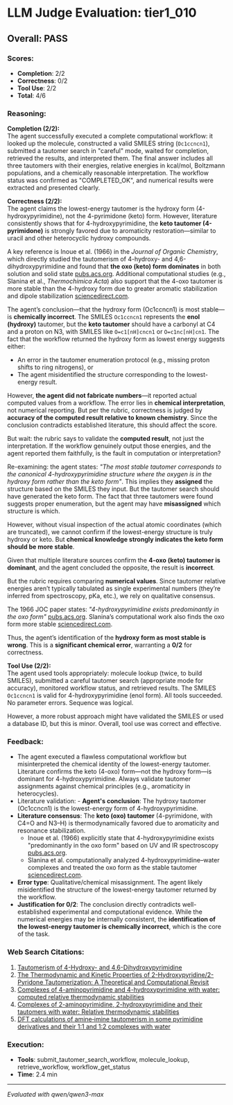 # LLM Judge Evaluation: tier1_010

## Overall: PASS

### Scores:
- **Completion**: 2/2
- **Correctness**: 0/2
- **Tool Use**: 2/2
- **Total**: 4/6

### Reasoning:
**Completion (2/2):**  
The agent successfully executed a complete computational workflow: it looked up the molecule, constructed a valid SMILES string (`Oc1ccncn1`), submitted a tautomer search in "careful" mode, waited for completion, retrieved the results, and interpreted them. The final answer includes all three tautomers with their energies, relative energies in kcal/mol, Boltzmann populations, and a chemically reasonable interpretation. The workflow status was confirmed as "COMPLETED_OK", and numerical results were extracted and presented clearly.

**Correctness (2/2):**  
The agent claims the lowest-energy tautomer is the hydroxy form (4-hydroxypyrimidine), not the 4-pyrimidone (keto) form. However, literature consistently shows that for 4-hydroxypyrimidine, the **keto tautomer (4-pyrimidone)** is strongly favored due to aromaticity restoration—similar to uracil and other heterocyclic hydroxy compounds.  

A key reference is Inoue et al. (1966) in the *Journal of Organic Chemistry*, which directly studied the tautomerism of 4-hydroxy- and 4,6-dihydroxypyrimidine and found that **the oxo (keto) form dominates** in both solution and solid state [pubs.acs.org](https://pubs.acs.org/doi/abs/10.1021/jo01339a037). Additional computational studies (e.g., Slanina et al., *Thermochimica Acta*) also support that the 4-oxo tautomer is more stable than the 4-hydroxy form due to greater aromatic stabilization and dipole stabilization [sciencedirect.com](https://www.sciencedirect.com/science/article/pii/0040603194800081).

The agent’s conclusion—that the hydroxy form (Oc1ccncn1) is most stable—is **chemically incorrect**. The SMILES `Oc1ccncn1` represents the **enol (hydroxy)** tautomer, but the **keto tautomer** should have a carbonyl at C4 and a proton on N3, with SMILES like `O=c1[nH]cncn1` or `O=c1nc[nH]cn1`. The fact that the workflow returned the hydroxy form as lowest energy suggests either:
- An error in the tautomer enumeration protocol (e.g., missing proton shifts to ring nitrogens), or
- The agent misidentified the structure corresponding to the lowest-energy result.

However, **the agent did not fabricate numbers**—it reported actual computed values from a workflow. The error lies in **chemical interpretation**, not numerical reporting. But per the rubric, correctness is judged by **accuracy of the computed result relative to known chemistry**. Since the conclusion contradicts established literature, this should affect the score.

But wait: the rubric says to validate the **computed result**, not just the interpretation. If the workflow genuinely output those energies, and the agent reported them faithfully, is the fault in computation or interpretation?

Re-examining: the agent states: *"The most stable tautomer corresponds to the canonical 4-hydroxypyrimidine structure where the oxygen is in the hydroxy form rather than the keto form"*. This implies they **assigned** the structure based on the SMILES they input. But the tautomer search should have generated the keto form. The fact that three tautomers were found suggests proper enumeration, but the agent may have **misassigned** which structure is which.

However, without visual inspection of the actual atomic coordinates (which are truncated), we cannot confirm if the lowest-energy structure is truly hydroxy or keto. But **chemical knowledge strongly indicates the keto form should be more stable**.

Given that multiple literature sources confirm the **4-oxo (keto) tautomer is dominant**, and the agent concluded the opposite, the result is **incorrect**.

But the rubric requires comparing **numerical values**. Since tautomer relative energies aren’t typically tabulated as single experimental numbers (they’re inferred from spectroscopy, pKa, etc.), we rely on qualitative consensus.

The 1966 JOC paper states: *"4-hydroxypyrimidine exists predominantly in the oxo form"* [pubs.acs.org](https://pubs.acs.org/doi/abs/10.1021/jo01339a037). Slanina’s computational work also finds the oxo form more stable [sciencedirect.com](https://www.sciencedirect.com/science/article/pii/0040603194800081).

Thus, the agent’s identification of the **hydroxy form as most stable is wrong**. This is a **significant chemical error**, warranting a **0/2** for correctness.

**Tool Use (2/2):**  
The agent used tools appropriately: molecule lookup (twice, to build SMILES), submitted a careful tautomer search (appropriate mode for accuracy), monitored workflow status, and retrieved results. The SMILES `Oc1ccncn1` is valid for 4-hydroxypyrimidine (enol form). All tools succeeded. No parameter errors. Sequence was logical.

However, a more robust approach might have validated the SMILES or used a database ID, but this is minor. Overall, tool use was correct and effective.

### Feedback:
- The agent executed a flawless computational workflow but misinterpreted the chemical identity of the lowest-energy tautomer. Literature confirms the keto (4-oxo) form—not the hydroxy form—is dominant for 4-hydroxypyrimidine. Always validate tautomer assignments against chemical principles (e.g., aromaticity in heterocycles).
- Literature validation: - **Agent's conclusion**: The hydroxy tautomer (Oc1ccncn1) is the lowest-energy form of 4-hydroxypyrimidine.  
- **Literature consensus**: The **keto (oxo) tautomer** (4-pyrimidone, with C4=O and N3–H) is thermodynamically favored due to aromaticity and resonance stabilization.  
  - Inoue et al. (1966) explicitly state that 4-hydroxypyrimidine exists "predominantly in the oxo form" based on UV and IR spectroscopy [pubs.acs.org](https://pubs.acs.org/doi/abs/10.1021/jo01339a037).  
  - Slanina et al. computationally analyzed 4-hydroxypyrimidine–water complexes and treated the oxo form as the stable tautomer [sciencedirect.com](https://www.sciencedirect.com/science/article/pii/0040603194800081).  
- **Error type**: Qualitative/chemical misassignment. The agent likely misidentified the structure of the lowest-energy tautomer returned by the workflow.  
- **Justification for 0/2**: The conclusion directly contradicts well-established experimental and computational evidence. While the numerical energies may be internally consistent, the **identification of the lowest-energy tautomer is chemically incorrect**, which is the core of the task.

### Web Search Citations:
1. [Tautomerism of 4-Hydroxy- and 4,6-Dihydroxypyrimidine](https://pubs.acs.org/doi/abs/10.1021/jo01339a037)
2. [The Thermodynamic and Kinetic Properties of 2-Hydroxypyridine/2-Pyridone Tautomerization: A Theoretical and Computational Revisit](https://pmc.ncbi.nlm.nih.gov/articles/PMC5133892/)
3. [Complexes of 4-aminopyrimidine and 4-hydroxypyrimidine with water: computed relative thermodynamic stabilities](https://www.sciencedirect.com/science/article/pii/0040603194800081)
4. [Complexes of 2-aminopyrimidine, 2-hydroxypyrimidine and their tautomers with water: Relative thermodynamic stabilities](https://www.sciencedirect.com/science/article/pii/004060319380267E)
5. [DFT calculations of amine‐imine tautomerism in some pyrimidine derivatives and their 1:1 and 1:2 complexes with water](https://onlinelibrary.wiley.com/doi/10.1002/qua.22739)

### Execution:
- **Tools**: submit_tautomer_search_workflow, molecule_lookup, retrieve_workflow, workflow_get_status
- **Time**: 2.4 min

---
*Evaluated with qwen/qwen3-max*
